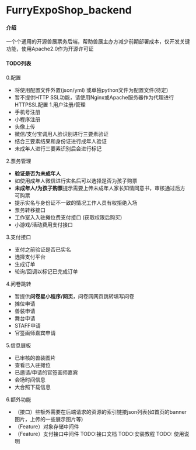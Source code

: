 # FurryExpoShop_backend
#### 介绍
一个个通用的开源兽展票务后端，帮助兽展主办方减少前期部署成本，仅开发关键功能，使用Apache2.0作为开源许可证
#### TODO列表
0.配置
  - 将使用配置文件外置(json/yml) 或单独python文件为配置文件(待定)
  - 暂不提供HTTP SSL功能，请使用Nginx或Apache服务器作为代理进行HTTPSSL配置
1.用户注册/管理
  - 手机号注册
  - 小程序注册
  - 头像上传
  - 微信/支付宝调用人脸识别进行三要素验证
  - 结合三要素结果和身份证进行成年人验证
  - 未成年人进行三要素识别后会进行标记

2.票务管理
  - **验证是否为未成年人**
  - 如使用成年人微信进行实名后可以选择是否为孩子购票
  - **未成年人/为孩子购票**提示需要上传未成年人家长知情同意书，审核通过后方可购票
  - 提示实名与身份证不一致的情况工作人员有权拒绝入场
  - 票务转移接口
  - 工作室入入驻摊位费支付接口 (获取权限后购买)
  - 小游戏/活动费用支付接口

3.支付接口
  - 支付之前验证是否已实名
  - 选择支付平台
  - 生成订单
  - 轮询/回调以标记已完成订单

4.问卷跳转
  - 暂提供**问卷星小程序/网页**，问卷网网页跳转填写问卷
  - 摊位申请
  - 兽装申请
  - 舞台申请
  - STAFF申请
  - 官签画师嘉宾申请

5.信息展板
  - 已审核的兽装图片
  - 查看已入驻摊位
  - 已邀请/申请的官签画师嘉宾
  - 会场时间信息
  - 大合照下载信息

6.额外功能
  - （接口）些额外需要在后端请求的资源的索引链接json列表(如首页的banner图片，上传的一些展示图片等)
  - （Feature）对象存储中间件
  - （Feature）支付接口中间件
TODO:接口文档
TODO:安装教程
TODO: 使用说明